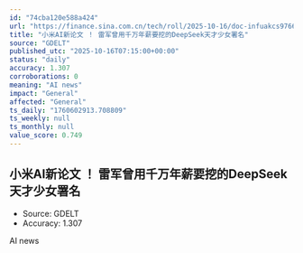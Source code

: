 ```yaml
---
id: "74cba120e588a424"
url: "https://finance.sina.com.cn/tech/roll/2025-10-16/doc-infuakcs9766247.shtml"
title: "小米AI新论文 ！ 雷军曾用千万年薪要挖的DeepSeek天才少女署名"
source: "GDELT"
published_utc: "2025-10-16T07:15:00+00:00"
status: "daily"
accuracy: 1.307
corroborations: 0
meaning: "AI news"
impact: "General"
affected: "General"
ts_daily: "1760602913.708809"
ts_weekly: null
ts_monthly: null
value_score: 0.749
---
```

## 小米AI新论文 ！ 雷军曾用千万年薪要挖的DeepSeek天才少女署名

- Source: GDELT
- Accuracy: 1.307

AI news

